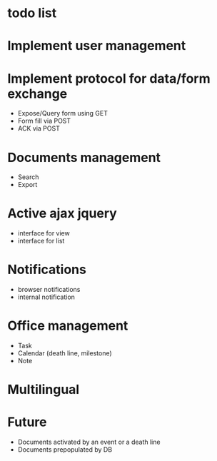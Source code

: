 # todo list

# Implement user management

# Implement protocol for data/form exchange
* Expose/Query form using GET
* Form fill via POST
* ACK via POST

# Documents management
* Search
* Export

# Active ajax jquery
* interface for view
* interface for list

# Notifications
* browser notifications
* internal notification

# Office management 
* Task
* Calendar (death line, milestone)
* Note

# Multilingual

# Future 
* Documents activated by an event or a death line
* Documents prepopulated by DB

